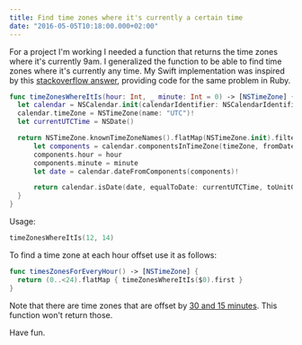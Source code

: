 ```yaml
---
title: Find time zones where it's currently a certain time
date: "2016-05-05T10:18:00.000+02:00"
---
```


For a project I'm working I needed a function that returns the time zones where it's currently 9am. I generalized the function to be able to find time zones where it's currently any time. My Swift implementation was inspired by this [stackoverflow answer][], providing code for the same problem in Ruby.

[stackoverflow answer]: http://stackoverflow.com/a/36284082/1555903

```swift
func timeZonesWhereItIs(hour: Int, _ minute: Int = 0) -> [NSTimeZone] {
  let calendar = NSCalendar.init(calendarIdentifier: NSCalendarIdentifierGregorian)!
  calendar.timeZone = NSTimeZone(name: "UTC")!
  let currentUTCTime = NSDate()

  return NSTimeZone.knownTimeZoneNames().flatMap(NSTimeZone.init).filter { timeZone in
      let components = calendar.componentsInTimeZone(timeZone, fromDate: NSDate())
      components.hour = hour
      components.minute = minute
      let date = calendar.dateFromComponents(components)!

      return calendar.isDate(date, equalToDate: currentUTCTime, toUnitGranularity: .Hour)
  }
}
```

Usage:

```swift
timeZonesWhereItIs(12, 14)
```

To find a time zone at each hour offset use it as follows:

```swift
func timesZonesForEveryHour() -> [NSTimeZone] {
  return (0..<24).flatMap { timeZonesWhereItIs($0).first }
}

```

Note that there are time zones that are offset by [30 and 15 minutes][]. This function won't return those.

[30 and 15 minutes]: https://en.wikipedia.org/wiki/List_of_UTC_time_offsets

Have fun.
